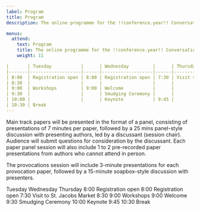 ```yaml
---
label: Program
title: Program
description: The online programme for the !!conference.year!! Conversational User Interfaces conference.

menus:
  attend:
    text: Program
    title: The online programme for the !!conference.year!! Conversational User Interfaces conference.
    weight: 11

|       | Tuesday           |      | Wednesday         |      | Thursday                   |
|-------|-------------------|------|-------------------|------|----------------------------|
| 8:00  | Registration open | 8:00 | Registration open | 7:30 | Visit to St. Jacobs Market |
| 8:30  |                   |      |                   |      |                            |
| 9:00  | Workshops         | 9:00 | Welcome           |      |                            |
| 9:30  |                   |      | Smudging Ceremony |      |                            |
| 10:00 |                   |      | Keynote           | 9:45 |                            |
| 10:30 | Break 
---
```


 Main track papers will be presented in the format of a panel, consisting of presentations of 7 minutes per paper, followed by a 25 mins panel-style discussion with presenting authors, led by a discussant (session chair). Audience will submit questions for consideration by the discussant. Each paper panel session will also include 1 to 2 pre-recorded paper presentations from authors who cannot attend in person.

The provocations session will include 3-minute presentations for each provocation paper, followed by a 15-minute soapbox-style discussion with presenters.


<table-bordered class="registration-rates mx-auto mt-4 mb-3 text-center d-md-table d-none"><thead>
  <tr >
    <th class="px-3 pb-3 align-top text-center"></th>
    <th class="px-3 pb-3 align-top text-center">Tuesday</th>
    <th class="px-3 pb-3 align-top text-center"></th>
    <th class="px-3 pb-3 align-top text-center">Wednesday</th>
    <th class="px-3 pb-3 align-top text-center"</th>
    <th class="class="px-3 pb-3 align-top text-center">Thursday</th>
  </tr></thead>
<tbody>
  <tr class="pb-3 border-bottom">
    <td class="py-3">8:00</td>
    <td class="py-3">Registration open</td>
    <td class="py-3">8:00</td>
    <td class="py-3">Registration open</td>
    <td class="py-3">7:30</td>
    <td class="py-3">Visit to St. Jacobs Market</td>
  </tr>
  <tr>
    <td class="pb-3 border-bottom">8:30</td>
    <td class="py-3"></td>
    <td class="py-3"></td>
    <td class="py-3"></td>
    <td class="py-3"></td>
    <td class="py-3"></td>
  </tr>
  <tr class="pb-3 border-bottom">
    <td class="py-3">9:00</td>
    <td class="py-3">Workshops</td>
    <td class="py-3">9:00</td>
    <td class="py-3">Welcome</td>
    <td class="py-3"></td>
    <td class="py-3"></td>
  </tr>
  <tr>
    <td class="py-3">9:30</td>
    <td class="py-3"></td>
    <td class="py-3"></td>
    <td class="py-3">Smudging Ceremony</td>
    <td class="py-3"></td>
    <td class="py-3"></td>
  </tr>
  <tr>
    <td class="py-3">10:00</td>
    <td class="py-3"></td>
    <td class="py-3"></td>
    <td class="py-3">Keynote</td>
    <td class="py-3">9:45</td>
    <td class="py-3"></td>
  </tr>
  <tr>
    <td class="py-3">10:30</td>
    <td class="py-3">Break</td>
    <td class="py-3"></td>
    <td class="py-3"></td>
    <td class="py-3"></td>
    <td class="py-3"></td>
  </tr>
</tbody></table>